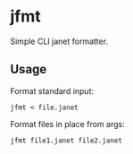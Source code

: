 # jfmt

Simple CLI janet formatter.

## Usage

Format standard input:

```
jfmt < file.janet
```

Format files in place from args:

```
jfmt file1.janet file2.janet
```
